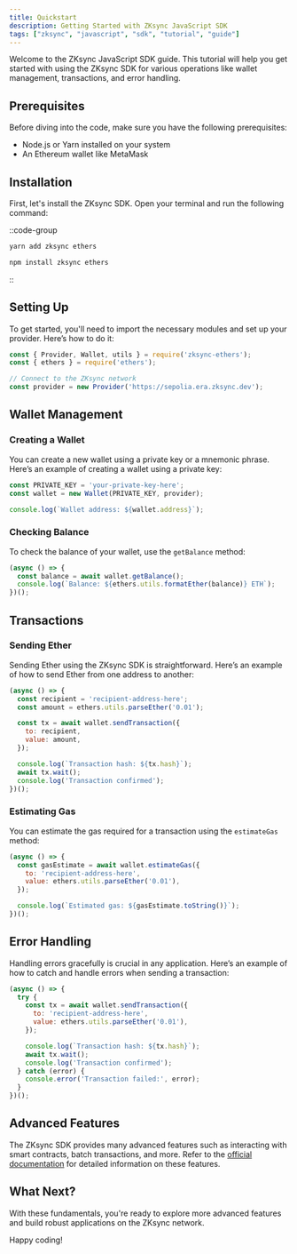 ```yaml
---
title: Quickstart
description: Getting Started with ZKsync JavaScript SDK
tags: ["zksync", "javascript", "sdk", "tutorial", "guide"]
---
```


Welcome to the ZKsync JavaScript SDK guide. This tutorial will help you get started with using the ZKsync SDK for
various operations like wallet management, transactions, and error handling.

## Prerequisites

Before diving into the code, make sure you have the following prerequisites:

- Node.js or Yarn installed on your system
- An Ethereum wallet like MetaMask

## Installation

First, let's install the ZKsync SDK. Open your terminal and run the following command:

::code-group

```bash [yarn]
yarn add zksync ethers
```

```bash [npm]
npm install zksync ethers
```

::

## Setting Up

To get started, you'll need to import the necessary modules and set up your provider. Here’s how to do it:

```javascript
const { Provider, Wallet, utils } = require('zksync-ethers');
const { ethers } = require('ethers');

// Connect to the ZKsync network
const provider = new Provider('https://sepolia.era.zksync.dev');
```

## Wallet Management

### Creating a Wallet

You can create a new wallet using a private key or a mnemonic phrase. Here’s an example of creating a
wallet using a private key:

```javascript
const PRIVATE_KEY = 'your-private-key-here';
const wallet = new Wallet(PRIVATE_KEY, provider);

console.log(`Wallet address: ${wallet.address}`);
```

### Checking Balance

To check the balance of your wallet, use the `getBalance` method:

```javascript
(async () => {
  const balance = await wallet.getBalance();
  console.log(`Balance: ${ethers.utils.formatEther(balance)} ETH`);
})();
```

## Transactions

### Sending Ether

Sending Ether using the ZKsync SDK is straightforward. Here’s an example of how to send Ether from one address to another:

```javascript
(async () => {
  const recipient = 'recipient-address-here';
  const amount = ethers.utils.parseEther('0.01');

  const tx = await wallet.sendTransaction({
    to: recipient,
    value: amount,
  });

  console.log(`Transaction hash: ${tx.hash}`);
  await tx.wait();
  console.log('Transaction confirmed');
})();
```

### Estimating Gas

You can estimate the gas required for a transaction using the `estimateGas` method:

```javascript
(async () => {
  const gasEstimate = await wallet.estimateGas({
    to: 'recipient-address-here',
    value: ethers.utils.parseEther('0.01'),
  });

  console.log(`Estimated gas: ${gasEstimate.toString()}`);
})();
```

## Error Handling

Handling errors gracefully is crucial in any application. Here’s an example of how to catch and handle errors
when sending a transaction:

```javascript
(async () => {
  try {
    const tx = await wallet.sendTransaction({
      to: 'recipient-address-here',
      value: ethers.utils.parseEther('0.01'),
    });

    console.log(`Transaction hash: ${tx.hash}`);
    await tx.wait();
    console.log('Transaction confirmed');
  } catch (error) {
    console.error('Transaction failed:', error);
  }
})();
```

## Advanced Features

The ZKsync SDK provides many advanced features such as interacting with smart contracts, batch transactions, and
more. Refer to the [official documentation](https://docs.zksync.io) for detailed information on these features.

## What Next?

With these fundamentals, you're ready to explore more advanced features and build robust applications on the ZKsync network.

Happy coding!
